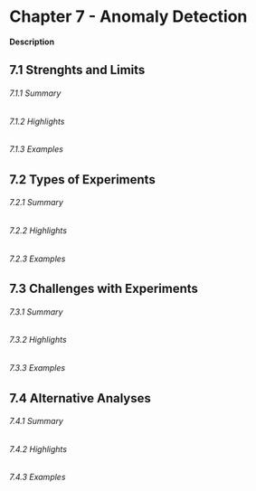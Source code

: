 # Chapter 7 - Anomaly Detection

**Description**


## 7.1 Strenghts and Limits

###### 7.1.1 Summary

###### 7.1.2 Highlights

###### 7.1.3 Examples

## 7.2 Types of Experiments

###### 7.2.1 Summary

###### 7.2.2 Highlights

###### 7.2.3 Examples

## 7.3 Challenges with Experiments

###### 7.3.1 Summary

###### 7.3.2 Highlights

###### 7.3.3 Examples

## 7.4 Alternative Analyses

###### 7.4.1 Summary

###### 7.4.2 Highlights

###### 7.4.3 Examples